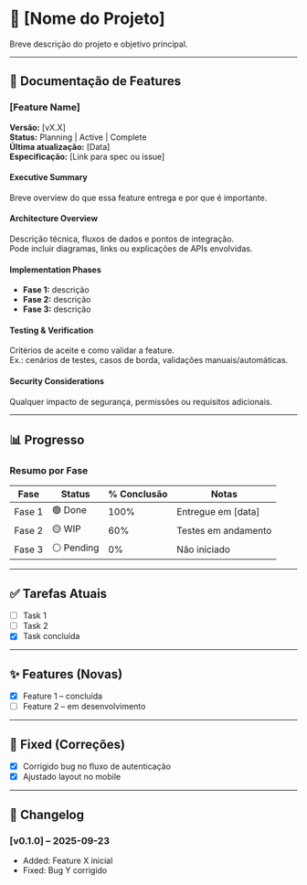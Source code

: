 # 🚀 [Nome do Projeto]

Breve descrição do projeto e objetivo principal.

---

## 📖 Documentação de Features

### [Feature Name]
**Versão:** [vX.X]  
**Status:** Planning | Active | Complete  
**Última atualização:** [Data]  
**Especificação:** [Link para spec ou issue]  

#### Executive Summary
Breve overview do que essa feature entrega e por que é importante.

#### Architecture Overview
Descrição técnica, fluxos de dados e pontos de integração.  
Pode incluir diagramas, links ou explicações de APIs envolvidas.

#### Implementation Phases
- **Fase 1:** descrição  
- **Fase 2:** descrição  
- **Fase 3:** descrição  

#### Testing & Verification
Critérios de aceite e como validar a feature.  
Ex.: cenários de testes, casos de borda, validações manuais/automáticas.

#### Security Considerations
Qualquer impacto de segurança, permissões ou requisitos adicionais.

---

## 📊 Progresso

### Resumo por Fase
| Fase     | Status | % Conclusão | Notas  |
|----------|--------|-------------|--------|
| Fase 1   | 🟢 Done | 100%        | Entregue em [data] |
| Fase 2   | 🟡 WIP  | 60%         | Testes em andamento |
| Fase 3   | ⚪ Pending | 0%       | Não iniciado |

---

## ✅ Tarefas Atuais
- [ ] Task 1  
- [ ] Task 2  
- [x] Task concluída  

---

## ✨ Features (Novas)
- [x] Feature 1 – concluída  
- [ ] Feature 2 – em desenvolvimento  

---

## 🐞 Fixed (Correções)
- [x] Corrigido bug no fluxo de autenticação  
- [x] Ajustado layout no mobile  

---

## 📜 Changelog

### [v0.1.0] – 2025-09-23
- Added: Feature X inicial  
- Fixed: Bug Y corrigido  
